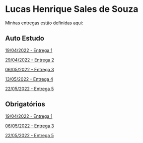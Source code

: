 # Lucas Henrique Sales de Souza
Minhas entregas estão definidas aqui:

## Auto Estudo
<a href="https://github.com/Lukovsk/modulo2/tree/main/03_AUT_EST_ENTREGA/Semana%201"> 19/04/2022 - Entrega 1 </a>

<a href="https://github.com/Lukovsk/modulo2/tree/main/03_AUT_EST_ENTREGA/Semana%202"> 29/04/2022 - Entrega 2 </a>

<a href="https://github.com/Lukovsk/modulo2/tree/main/03_AUT_EST_ENTREGA/Semana%203"> 06/05/2022 - Entrega 3 </a>

<a href="https://github.com/Lukovsk/modulo2/tree/main/03_AUT_EST_ENTREGA/Semana%204"> 13/05/2022 - Entrega 4 </a>

<a href="https://github.com/Lukovsk/modulo2/tree/main/03_AUT_EST_ENTREGA/Semana%205"> 22/05/2022 - Entrega 5 </a>

## Obrigatórios
<a href="https://github.com/Lukovsk/modulo2/tree/main/04_AUT_EST_EX_OBRIGATORIOS/Semana%201"> 19/04/2022 - Entrega 1 </a>

<a href="https://github.com/Lukovsk/modulo2/tree/main/04_AUT_EST_EX_OBRIGATORIOS/Semana%203"> 06/05/2022 - Entrega 3 </a>

<a href="https://github.com/Lukovsk/modulo2/tree/main/04_AUT_EST_EX_OBRIGATORIOS/Semana%205"> 22/05/2022 - Entrega 5 </a>
